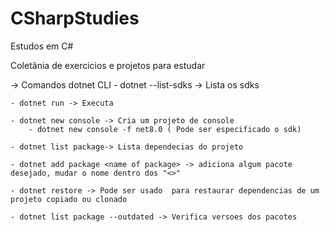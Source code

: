 # CSharpStudies
 Estudos em C#

 Coletânia de exercicios e projetos para estudar

 -> Comandos dotnet CLI
    - dotnet --list-sdks -> Lista os sdks

    - dotnet run -> Executa

    - dotnet new console -> Cria um projeto de console
        - dotnet new console -f net8.0 ( Pode ser especificado o sdk)

    - dotnet list package-> Lista dependecias do projeto

    - dotnet add package <name of package> -> adiciona algum pacote desejado, mudar o nome dentro dos "<>"

    - dotnet restore -> Pode ser usado  para restaurar dependencias de um projeto copiado ou clonado

    - dotnet list package --outdated -> Verifica versoes dos pacotes


